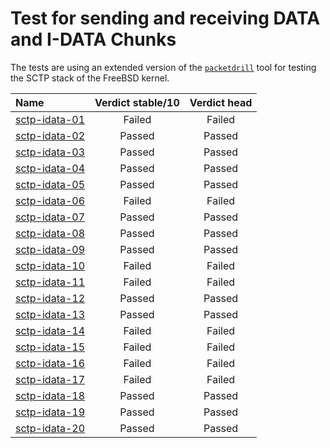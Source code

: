 # Test for sending and receiving DATA and I-DATA Chunks

The tests are using  an extended version of the [`packetdrill`](https://github.com/nplab/packetdrill) tool
for testing the SCTP stack of the FreeBSD kernel.

| Name                                                                                             | Verdict stable/10 | Verdict head |
|:-------------------------------------------------------------------------------------------------|:-----------------:|:------------:|
|[sctp-idata-01](sctp-idata-01.pkt "Receive two consequtive complete messages on the same stream") | Failed            | Failed       |
|[sctp-idata-02](sctp-idata-02.pkt "Handling of I-DATA chunk without enabling interleaving suport")| Passed            | Passed       |
|[sctp-idata-03](sctp-idata-03.pkt "Handling of missing B-bit for first message on a stream")      | Passed            | Passed       |
|[sctp-idata-04](sctp-idata-04.pkt "Handling of DATA chunk without user data")                     | Passed            | Passed       |
|[sctp-idata-05](sctp-idata-05.pkt "Handling of consequtive DATA chunks with flags: B;B")          | Passed            | Passed       |
|[sctp-idata-06](sctp-idata-06.pkt "Handling of consequtive DATA chunks with flags: BE;E")         | Failed            | Failed       |
|[sctp-idata-07](sctp-idata-07.pkt "Receive two consequtive complete messages on the same stream") | Passed            | Passed       |
|[sctp-idata-08](sctp-idata-08.pkt "Receive two consequtive complete messages on the same stream") | Passed            | Passed       |
|[sctp-idata-09](sctp-idata-09.pkt "Receive two consequtive complete messages on the same stream") | Passed            | Passed       |
|[sctp-idata-10](sctp-idata-10.pkt "Receive two consequtive complete messages on the same stream") | Failed            | Failed       |
|[sctp-idata-11](sctp-idata-11.pkt "Receive two consequtive complete messages on the same stream") | Failed            | Failed       |
|[sctp-idata-12](sctp-idata-12.pkt "Receive two consequtive complete messages on the same stream") | Passed            | Passed       |
|[sctp-idata-13](sctp-idata-13.pkt "Receive two consequtive complete messages on the same stream") | Passed            | Passed       |
|[sctp-idata-14](sctp-idata-14.pkt "Receive two consequtive complete messages on the same stream") | Failed            | Failed       |
|[sctp-idata-15](sctp-idata-15.pkt "Receive two consequtive complete messages on the same stream") | Failed            | Failed       |
|[sctp-idata-16](sctp-idata-16.pkt "Receive two consequtive complete messages on the same stream") | Failed            | Failed       |
|[sctp-idata-17](sctp-idata-17.pkt "Receive two consequtive complete messages on the same stream") | Failed            | Failed       |
|[sctp-idata-18](sctp-idata-18.pkt "Receive two consequtive complete messages on the same stream") | Passed            | Passed       |
|[sctp-idata-19](sctp-idata-19.pkt "Receive two consequtive complete messages on the same stream") | Passed            | Passed       |
|[sctp-idata-20](sctp-idata-20.pkt "Receive two consequtive complete messages on the same stream") | Passed            | Passed       |

